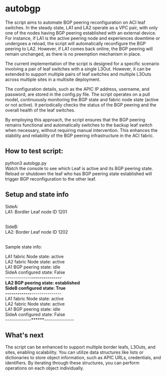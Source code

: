 # autobgp
The script aims to automate BGP peering reconfiguration on ACI leaf switches. In the steady state, LA1 and LA2 operate as a VPC pair, with only one of the nodes having BGP peering established with an external device. For instance, if LA1 is the active peering node and experiences downtime or undergoes a reload, the script will automatically reconfigure the BGP peering to LA2. However, if LA1 comes back online, the BGP peering will remain unchanged, as there is no preemption mechanism in place.</br>

The current implementation of the script is designed for a specific scenario involving a pair of leaf switches with a single L3Out. However, it can be extended to support multiple pairs of leaf switches and multiple L3Outs across multiple sites in a multisite deployment.</br>

The configuration details, such as the APIC IP address, username, and password, are stored in the config.py file. The script operates on a pull model, continuously monitoring the BGP state and fabric node state (active or not active). It periodically checks the status of the BGP peering and the overall health of the leaf switches.</br>

By employing this approach, the script ensures that the BGP peering remains functional and automatically switches to the backup leaf switch when necessary, without requiring manual intervention. This enhances the stability and reliability of the BGP peering infrastructure in the ACI fabric.</br>


## How to test script:</br>
python3 autobgp.py </br>
Watch the console to see which Leaf is active and its BGP peering state.</br>
Reload or shutdown the leaf who has BGP peering state established will trigger BGP reconfiguration to the other leaf.</br>
## Setup and state info </br>
SideA: </br>
LA1: Bordler Leaf node ID 1201 </br></br>

SideB:</br>
LA2: Border Leaf node ID 1202 </br></br>

Sample state info:</br>

LA1 fabric Node state:  active</br>
LA2 fabric Node state:  active</br>
LA1 BGP peering state: idle</br>
SideA configured state: False</br>
-------------******---------------</br>
LA2 BGP peering state: established</br>
SideB configured state: True</br>
-------------******---------------</br>
LA1 fabric Node state:  active</br>
LA2 fabric Node state:  active</br>
LA1 BGP peering state: idle</br>
SideA configured state: False</br>
-------------******---------------</br>


## What's next</br>
The script can be enhanced to support multiple border leafs, L3Outs, and sites, enabling scalability. You can utilize data structures like lists or dictionaries to store object information, such as APIC URLs, credentials, and identifiers. By iterating through these structures, you can perform operations on each object individually.